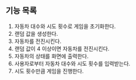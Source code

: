 ## 기능 목록
1. 자동차 대수와 시도 횟수로 게임을 초기화한다.
2. 랜덤 값을 생성한다.
3. 자동차를 전진시킨다.
4. 랜덤 값이 4 이상이면 자동차를 전진시킨다.
5. 자동차의 상태를 화면에 출력한다.
6. 사용자로부터 자동차 대수와 시도 횟수를 입력받는다.
7. 시도 횟수만큼 게임을 진행한다.
